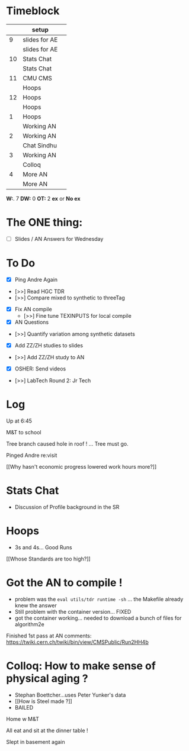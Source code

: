 # Timeblock

|     | setup          |     |
| --- | -------------- | --- |
| 9   | slides for  AE |     |
|     | slides for  AE |     |
| 10  | Stats Chat     |     |
|     | Stats Chat     |     |
| 11  | CMU CMS        |     |
|     | Hoops          |     |
| 12  | Hoops          |     |
|     | Hoops          |     |
| 1   | Hoops          |     |
|     | Working AN     |     |
| 2   | Working AN     |     |
|     | Chat Sindhu    |     |
| 3   | Working AN     |     |
|     | Colloq         |     |
| 4   | More AN        |     |
|     | More AN        |     |

**W:**. 7 
**DW:** 0 
**OT:**  2 
**ex** or **No ex**

# The ONE thing: 
- [ ] Slides / AN Answers for Wednesday


# To Do
- [x] Ping Andre Again 
- [>>] Read HGC TDR
- [>>] Compare mixed to synthetic to threeTag
- [x] Fix AN compile
	- [>>] Fine tune TEXINPUTS for local compile
- [x]  AN Questions
- [>>]  Quantify variation among synthetic datasets 
- [x] Add ZZ/ZH studies to slides
- [>>] Add ZZ/ZH study to AN
- [x] OSHER: Send videos 
- [>>] LabTech Round 2: Jr Tech


# Log


Up at 6:45

M&T to school 

Tree branch caused hole in roof ! ... Tree must go.

Pinged Andre re:visit 

[[Why hasn't economic progress lowered work hours more?]]

# Stats Chat
- Discussion of Profile background in the SR

# Hoops
- 3s and 4s... Good Runs

[[Whose Standards are too high?]]

# Got the AN to compile !
- problem was the  `eval utils/tdr runtime -sh` ... the Makefile already knew the answer
- Still problem with the container version... FIXED
- got the container working... needed to download a bunch of files for algorithm2e

Finished 1st pass at AN comments:
	https://twiki.cern.ch/twiki/bin/view/CMSPublic/Run2HH4b

# Colloq: How to make sense of physical aging ?
- Stephan Boettcher...uses Peter Yunker's data
- [[How is Steel made ?]]
- BAILED 


Home w M&T

All eat and sit at the dinner table !

Slept in basement again
